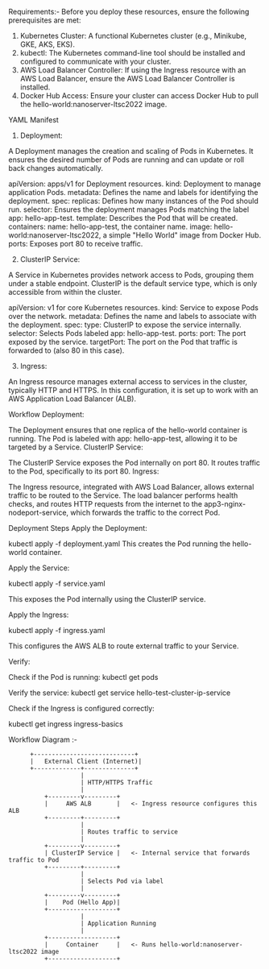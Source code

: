 Requirements:-
Before you deploy these resources, ensure the following prerequisites are met:
1.	Kubernetes Cluster: A functional Kubernetes cluster (e.g., Minikube, GKE, AKS, EKS).
2.	kubectl: The Kubernetes command-line tool should be installed and configured to communicate with your cluster.
3.	AWS Load Balancer Controller: If using the Ingress resource with an AWS Load Balancer, ensure the AWS Load Balancer Controller is installed.
4.	Docker Hub Access: Ensure your cluster can access Docker Hub to pull the hello-world:nanoserver-ltsc2022 image.

YAML Manifest


1. Deployment:

A Deployment manages the creation and scaling of Pods in Kubernetes. It ensures the desired number of Pods are running and can update or roll back changes automatically.

apiVersion: apps/v1 for Deployment resources.
kind: Deployment to manage application Pods.
metadata: Defines the name and labels for identifying the deployment.
spec:
replicas: Defines how many instances of the Pod should run.
selector: Ensures the deployment manages Pods matching the label app: hello-app-test.
template: Describes the Pod that will be created.
containers:
name: hello-app-test, the container name.
image: hello-world:nanoserver-ltsc2022, a simple "Hello World" image from Docker Hub.
ports: Exposes port 80 to receive traffic.


2. ClusterIP Service:

A Service in Kubernetes provides network access to Pods, grouping them under a stable endpoint. ClusterIP is the default service type, which is only accessible from within the cluster.

apiVersion: v1 for core Kubernetes resources.
kind: Service to expose Pods over the network.
metadata: Defines the name and labels to associate with the deployment.
spec:
type: ClusterIP to expose the service internally.
selector: Selects Pods labeled app: hello-app-test.
ports:
port: The port exposed by the service.
targetPort: The port on the Pod that traffic is forwarded to (also 80 in this case).


3. Ingress:


An Ingress resource manages external access to services in the cluster, typically HTTP and HTTPS. In this configuration, it is set up to work with an AWS Application Load Balancer (ALB).


Workflow
Deployment:

The Deployment ensures that one replica of the hello-world container is running.
The Pod is labeled with app: hello-app-test, allowing it to be targeted by a Service.
ClusterIP Service:

The ClusterIP Service exposes the Pod internally on port 80.
It routes traffic to the Pod, specifically to its port 80.
Ingress:

The Ingress resource, integrated with AWS Load Balancer, allows external traffic to be routed to the Service.
The load balancer performs health checks, and routes HTTP requests from the internet to the app3-nginx-nodeport-service, which forwards the traffic to the correct Pod.



Deployment Steps
Apply the Deployment:

kubectl apply -f deployment.yaml
This creates the Pod running the hello-world container.

Apply the Service:

kubectl apply -f service.yaml

This exposes the Pod internally using the ClusterIP service.

Apply the Ingress:

kubectl apply -f ingress.yaml

This configures the AWS ALB to route external traffic to your Service.


Verify:

Check if the Pod is running:
kubectl get pods

Verify the service:
kubectl get service hello-test-cluster-ip-service

Check if the Ingress is configured correctly:

kubectl get ingress ingress-basics



Workflow Diagram :-

          +----------------------------+
          |   External Client (Internet)|  
          +-------------+--------------+
                        |
                        | HTTP/HTTPS Traffic
                        |
              +---------v---------+
              |     AWS ALB       |   <- Ingress resource configures this ALB
              +---------+---------+
                        |
                        | Routes traffic to service
                        |
              +---------v---------+
              | ClusterIP Service |   <- Internal service that forwards traffic to Pod
              +---------+---------+
                        |
                        | Selects Pod via label
                        |
              +---------v---------+
              |    Pod (Hello App)|
              +-------------------+
                        |
                        | Application Running
                        |
              +-------------------+
              |     Container     |   <- Runs hello-world:nanoserver-ltsc2022 image
              +-------------------+

